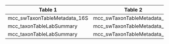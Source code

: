 |Table 1|Table 2|Join By|
|----------------------------|----------------------------|-----------|
|mcc_swTaxonTableMetadata_16S|mcc_swTaxonTableMetadata_ITS|dnaSampleID|
|mcc_taxonTableLabSummary|mcc_swTaxonTableMetadata_16S|testMethod|
|mcc_taxonTableLabSummary|mcc_swTaxonTableMetadata_ITS|testMethod|

